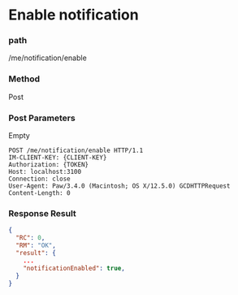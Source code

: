 # Enable notification
### path
/me/notification/enable

### Method
Post

### Post Parameters
Empty

```
POST /me/notification/enable HTTP/1.1
IM-CLIENT-KEY: {CLIENT-KEY}
Authorization: {TOKEN}
Host: localhost:3100
Connection: close
User-Agent: Paw/3.4.0 (Macintosh; OS X/12.5.0) GCDHTTPRequest
Content-Length: 0

```

### Response Result

```json
{
  "RC": 0,
  "RM": "OK",
  "result": {
    ...
    "notificationEnabled": true,
  }
}
```